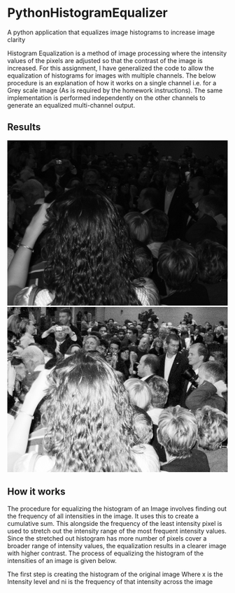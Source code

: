 # PythonHistogramEqualizer
A python application that equalizes image histograms to increase image clarity

Histogram Equalization is a method of image processing where the intensity values of the pixels are adjusted so that the contrast of the image is increased. For this assignment, I have generalized the code to allow the equalization of histograms for images with multiple channels. The below procedure is an explanation of how it works on a single channel i.e. for a Grey scale image (As is required by the homework instructions). The same implementation is performed independently on the other channels to generate an equalized multi-channel output.

## Results

![Example 1](https://github.com/richan8/PythonHistogramEqualizer/blob/main/imgs/1.png)![Example 1 Equalized](https://github.com/richan8/PythonHistogramEqualizer/blob/main/imgs/1eq.png)

## How it works

The procedure for equalizing the histogram of an Image involves finding out the frequency of all intensities in the image. It uses this to create a cumulative sum. This alongside the frequency of the least intensity pixel is used to stretch out the intensity range of the most frequent intensity values. Since the stretched out histogram has more number of pixels cover a broader range of intensity values, the equalization results in a clearer image with higher contrast. The process of equalizing the histogram of the intensities of an image is given below.

The first step is creating the histogram of the original image Where x is the Intensity level and ni is the frequency of that intensity across the image

